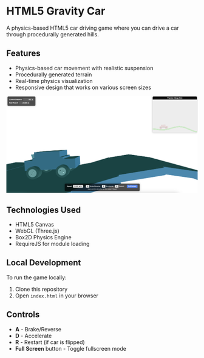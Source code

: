 # HTML5 Gravity Car

A physics-based HTML5 car driving game where you can drive a car through procedurally generated hills.

## Features

- Physics-based car movement with realistic suspension
- Procedurally generated terrain
- Real-time physics visualization
- Responsive design that works on various screen sizes

![HTML5 Gravity Car Gameplay](docs/screenshot.png)

## Technologies Used

- HTML5 Canvas
- WebGL (Three.js)
- Box2D Physics Engine
- RequireJS for module loading

## Local Development

To run the game locally:

1. Clone this repository
2. Open `index.html` in your browser

## Controls

- **A** - Brake/Reverse
- **D** - Accelerate
- **R** - Restart (if car is flipped)
- **Full Screen** button - Toggle fullscreen mode
